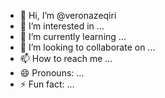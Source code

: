 - 👋 Hi, I’m @veronazeqiri
- 👀 I’m interested in ...
- 🌱 I’m currently learning ...
- 💞️ I’m looking to collaborate on ...
- 📫 How to reach me ...
- 😄 Pronouns: ...
- ⚡ Fun fact: ...

<!---
veronazeqiri/veronazeqiri is a ✨ special ✨ repository because its `README.md` (this file) appears on your GitHub profile.
You can click the Preview link to take a look at your changes.
--->

